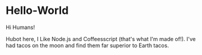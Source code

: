 # Hello-World

Hi Humans!

Hubot here, I Like Node.js and Coffeesscript  (that's what I'm made of!).
I've had tacos on the moon and find them far superior to Earth tacos.
